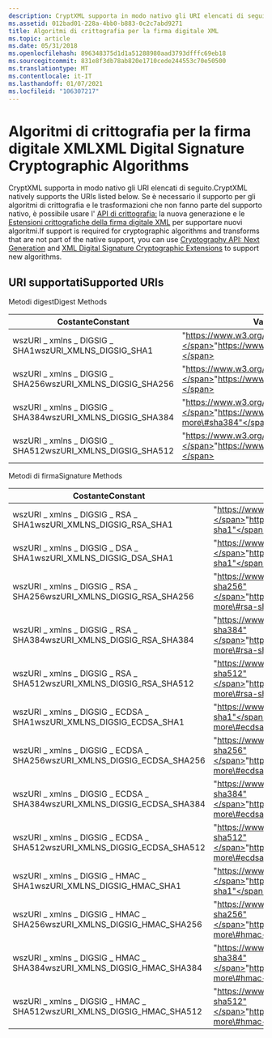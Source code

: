 ```yaml
---
description: CryptXML supporta in modo nativo gli URI elencati di seguito.
ms.assetid: 012bad01-228a-4bb0-b883-0c2c7abd9271
title: Algoritmi di crittografia per la firma digitale XML
ms.topic: article
ms.date: 05/31/2018
ms.openlocfilehash: 896348375d1d1a51288980aad3793dfffc69eb18
ms.sourcegitcommit: 831e8f3db78ab820e1710cede244553c70e50500
ms.translationtype: MT
ms.contentlocale: it-IT
ms.lasthandoff: 01/07/2021
ms.locfileid: "106307217"
---
```

# <a name="xml-digital-signature-cryptographic-algorithms"></a><span data-ttu-id="f4d41-103">Algoritmi di crittografia per la firma digitale XML</span><span class="sxs-lookup"><span data-stu-id="f4d41-103">XML Digital Signature Cryptographic Algorithms</span></span>

<span data-ttu-id="f4d41-104">CryptXML supporta in modo nativo gli URI elencati di seguito.</span><span class="sxs-lookup"><span data-stu-id="f4d41-104">CryptXML natively supports the URIs listed below.</span></span> <span data-ttu-id="f4d41-105">Se è necessario il supporto per gli algoritmi di crittografia e le trasformazioni che non fanno parte del supporto nativo, è possibile usare l' [API di crittografia:](../seccng/cng-portal.md) la nuova generazione e le [Estensioni crittografiche della firma digitale XML](xml-digital-signature-cryptographic-extensions.md) per supportare nuovi algoritmi.</span><span class="sxs-lookup"><span data-stu-id="f4d41-105">If support is required for cryptographic algorithms and transforms that are not part of the native support, you can use [Cryptography API: Next Generation](../seccng/cng-portal.md) and [XML Digital Signature Cryptographic Extensions](xml-digital-signature-cryptographic-extensions.md) to support new algorithms.</span></span>

## <a name="supported-uris"></a><span data-ttu-id="f4d41-106">URI supportati</span><span class="sxs-lookup"><span data-stu-id="f4d41-106">Supported URIs</span></span>

<span data-ttu-id="f4d41-107">Metodi digest</span><span class="sxs-lookup"><span data-stu-id="f4d41-107">Digest Methods</span></span>



| <span data-ttu-id="f4d41-108">Costante</span><span class="sxs-lookup"><span data-stu-id="f4d41-108">Constant</span></span>                                 | <span data-ttu-id="f4d41-109">Valore URI</span><span class="sxs-lookup"><span data-stu-id="f4d41-109">URI value</span></span>                                                   |
|------------------------------------------|-------------------------------------------------------------|
| <span data-ttu-id="f4d41-110">wszURI \_ xmlns \_ DIGSIG \_ SHA1</span><span class="sxs-lookup"><span data-stu-id="f4d41-110">wszURI\_XMLNS\_DIGSIG\_SHA1</span></span><br/>   | <span data-ttu-id="f4d41-111">"https://www.w3.org/2000/09/xmldsig\#sha1"</span><span class="sxs-lookup"><span data-stu-id="f4d41-111">"https://www.w3.org/2000/09/xmldsig\#sha1"</span></span><br/>        |
| <span data-ttu-id="f4d41-112">wszURI \_ xmlns \_ DIGSIG \_ SHA256</span><span class="sxs-lookup"><span data-stu-id="f4d41-112">wszURI\_XMLNS\_DIGSIG\_SHA256</span></span><br/> | <span data-ttu-id="f4d41-113">"https://www.w3.org/2001/04/xmlenc\#sha256"</span><span class="sxs-lookup"><span data-stu-id="f4d41-113">"https://www.w3.org/2001/04/xmlenc\#sha256"</span></span><br/>       |
| <span data-ttu-id="f4d41-114">wszURI \_ xmlns \_ DIGSIG \_ SHA384</span><span class="sxs-lookup"><span data-stu-id="f4d41-114">wszURI\_XMLNS\_DIGSIG\_SHA384</span></span><br/> | <span data-ttu-id="f4d41-115">"https://www.w3.org/2001/04/xmldsig-more\#sha384"</span><span class="sxs-lookup"><span data-stu-id="f4d41-115">"https://www.w3.org/2001/04/xmldsig-more\#sha384"</span></span><br/> |
| <span data-ttu-id="f4d41-116">wszURI \_ xmlns \_ DIGSIG \_ SHA512</span><span class="sxs-lookup"><span data-stu-id="f4d41-116">wszURI\_XMLNS\_DIGSIG\_SHA512</span></span><br/> | <span data-ttu-id="f4d41-117">"https://www.w3.org/2001/04/xmlenc\#sha512"</span><span class="sxs-lookup"><span data-stu-id="f4d41-117">"https://www.w3.org/2001/04/xmlenc\#sha512"</span></span><br/>       |



 

<span data-ttu-id="f4d41-118">Metodi di firma</span><span class="sxs-lookup"><span data-stu-id="f4d41-118">Signature Methods</span></span>



| <span data-ttu-id="f4d41-119">Costante</span><span class="sxs-lookup"><span data-stu-id="f4d41-119">Constant</span></span>                                        | <span data-ttu-id="f4d41-120">Valore URI</span><span class="sxs-lookup"><span data-stu-id="f4d41-120">URI value</span></span>                                                         |
|-------------------------------------------------|-------------------------------------------------------------------|
| <span data-ttu-id="f4d41-121">wszURI \_ xmlns \_ DIGSIG \_ RSA \_ SHA1</span><span class="sxs-lookup"><span data-stu-id="f4d41-121">wszURI\_XMLNS\_DIGSIG\_RSA\_SHA1</span></span><br/>     | <span data-ttu-id="f4d41-122">"https://www.w3.org/2000/09/xmldsig\#rsa-sha1"</span><span class="sxs-lookup"><span data-stu-id="f4d41-122">"https://www.w3.org/2000/09/xmldsig\#rsa-sha1"</span></span><br/>          |
| <span data-ttu-id="f4d41-123">wszURI \_ xmlns \_ DIGSIG \_ DSA \_ SHA1</span><span class="sxs-lookup"><span data-stu-id="f4d41-123">wszURI\_XMLNS\_DIGSIG\_DSA\_SHA1</span></span><br/>     | <span data-ttu-id="f4d41-124">"https://www.w3.org/2000/09/xmldsig\#dsa-sha1"</span><span class="sxs-lookup"><span data-stu-id="f4d41-124">"https://www.w3.org/2000/09/xmldsig\#dsa-sha1"</span></span><br/>          |
| <span data-ttu-id="f4d41-125">wszURI \_ xmlns \_ DIGSIG \_ RSA \_ SHA256</span><span class="sxs-lookup"><span data-stu-id="f4d41-125">wszURI\_XMLNS\_DIGSIG\_RSA\_SHA256</span></span><br/>   | <span data-ttu-id="f4d41-126">"https://www.w3.org/2001/04/xmldsig-more\#rsa-sha256"</span><span class="sxs-lookup"><span data-stu-id="f4d41-126">"https://www.w3.org/2001/04/xmldsig-more\#rsa-sha256"</span></span><br/>   |
| <span data-ttu-id="f4d41-127">wszURI \_ xmlns \_ DIGSIG \_ RSA \_ SHA384</span><span class="sxs-lookup"><span data-stu-id="f4d41-127">wszURI\_XMLNS\_DIGSIG\_RSA\_SHA384</span></span><br/>   | <span data-ttu-id="f4d41-128">"https://www.w3.org/2001/04/xmldsig-more\#rsa-sha384"</span><span class="sxs-lookup"><span data-stu-id="f4d41-128">"https://www.w3.org/2001/04/xmldsig-more\#rsa-sha384"</span></span><br/>   |
| <span data-ttu-id="f4d41-129">wszURI \_ xmlns \_ DIGSIG \_ RSA \_ SHA512</span><span class="sxs-lookup"><span data-stu-id="f4d41-129">wszURI\_XMLNS\_DIGSIG\_RSA\_SHA512</span></span><br/>   | <span data-ttu-id="f4d41-130">"https://www.w3.org/2001/04/xmldsig-more\#rsa-sha512"</span><span class="sxs-lookup"><span data-stu-id="f4d41-130">"https://www.w3.org/2001/04/xmldsig-more\#rsa-sha512"</span></span><br/>   |
| <span data-ttu-id="f4d41-131">wszURI \_ xmlns \_ DIGSIG \_ ECDSA \_ SHA1</span><span class="sxs-lookup"><span data-stu-id="f4d41-131">wszURI\_XMLNS\_DIGSIG\_ECDSA\_SHA1</span></span><br/>   | <span data-ttu-id="f4d41-132">"https://www.w3.org/2001/04/xmldsig-more\#ecdsa-sha1"</span><span class="sxs-lookup"><span data-stu-id="f4d41-132">"https://www.w3.org/2001/04/xmldsig-more\#ecdsa-sha1"</span></span><br/>   |
| <span data-ttu-id="f4d41-133">wszURI \_ xmlns \_ DIGSIG \_ ECDSA \_ SHA256</span><span class="sxs-lookup"><span data-stu-id="f4d41-133">wszURI\_XMLNS\_DIGSIG\_ECDSA\_SHA256</span></span><br/> | <span data-ttu-id="f4d41-134">"https://www.w3.org/2001/04/xmldsig-more\#ecdsa-sha256"</span><span class="sxs-lookup"><span data-stu-id="f4d41-134">"https://www.w3.org/2001/04/xmldsig-more\#ecdsa-sha256"</span></span><br/> |
| <span data-ttu-id="f4d41-135">wszURI \_ xmlns \_ DIGSIG \_ ECDSA \_ SHA384</span><span class="sxs-lookup"><span data-stu-id="f4d41-135">wszURI\_XMLNS\_DIGSIG\_ECDSA\_SHA384</span></span><br/> | <span data-ttu-id="f4d41-136">"https://www.w3.org/2001/04/xmldsig-more\#ecdsa-sha384"</span><span class="sxs-lookup"><span data-stu-id="f4d41-136">"https://www.w3.org/2001/04/xmldsig-more\#ecdsa-sha384"</span></span><br/> |
| <span data-ttu-id="f4d41-137">wszURI \_ xmlns \_ DIGSIG \_ ECDSA \_ SHA512</span><span class="sxs-lookup"><span data-stu-id="f4d41-137">wszURI\_XMLNS\_DIGSIG\_ECDSA\_SHA512</span></span><br/> | <span data-ttu-id="f4d41-138">"https://www.w3.org/2001/04/xmldsig-more\#ecdsa-sha512"</span><span class="sxs-lookup"><span data-stu-id="f4d41-138">"https://www.w3.org/2001/04/xmldsig-more\#ecdsa-sha512"</span></span><br/> |
| <span data-ttu-id="f4d41-139">wszURI \_ xmlns \_ DIGSIG \_ HMAC \_ SHA1</span><span class="sxs-lookup"><span data-stu-id="f4d41-139">wszURI\_XMLNS\_DIGSIG\_HMAC\_SHA1</span></span><br/>    | <span data-ttu-id="f4d41-140">"https://www.w3.org/2000/09/xmldsig\#hmac-sha1"</span><span class="sxs-lookup"><span data-stu-id="f4d41-140">"https://www.w3.org/2000/09/xmldsig\#hmac-sha1"</span></span><br/>         |
| <span data-ttu-id="f4d41-141">wszURI \_ xmlns \_ DIGSIG \_ HMAC \_ SHA256</span><span class="sxs-lookup"><span data-stu-id="f4d41-141">wszURI\_XMLNS\_DIGSIG\_HMAC\_SHA256</span></span><br/>  | <span data-ttu-id="f4d41-142">"https://www.w3.org/2001/04/xmldsig-more\#hmac-sha256"</span><span class="sxs-lookup"><span data-stu-id="f4d41-142">"https://www.w3.org/2001/04/xmldsig-more\#hmac-sha256"</span></span><br/>  |
| <span data-ttu-id="f4d41-143">wszURI \_ xmlns \_ DIGSIG \_ HMAC \_ SHA384</span><span class="sxs-lookup"><span data-stu-id="f4d41-143">wszURI\_XMLNS\_DIGSIG\_HMAC\_SHA384</span></span><br/>  | <span data-ttu-id="f4d41-144">"https://www.w3.org/2001/04/xmldsig-more\#hmac-sha384"</span><span class="sxs-lookup"><span data-stu-id="f4d41-144">"https://www.w3.org/2001/04/xmldsig-more\#hmac-sha384"</span></span><br/>  |
| <span data-ttu-id="f4d41-145">wszURI \_ xmlns \_ DIGSIG \_ HMAC \_ SHA512</span><span class="sxs-lookup"><span data-stu-id="f4d41-145">wszURI\_XMLNS\_DIGSIG\_HMAC\_SHA512</span></span><br/>  | <span data-ttu-id="f4d41-146">"https://www.w3.org/2001/04/xmldsig-more\#hmac-sha512"</span><span class="sxs-lookup"><span data-stu-id="f4d41-146">"https://www.w3.org/2001/04/xmldsig-more\#hmac-sha512"</span></span><br/>  |



 

 

 
